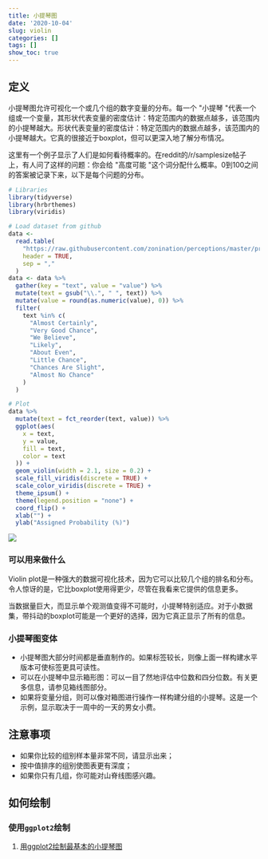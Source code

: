 ```yaml
---
title: 小提琴图
date: '2020-10-04'
slug: violin
categories: []
tags: []
show_toc: true
---
```


## 定义

小提琴图允许可视化一个或几个组的数字变量的分布。每一个 "小提琴 "代表一个组或一个变量，其形状代表变量的密度估计：特定范围内的数据点越多，该范围内的小提琴越大。形状代表变量的密度估计：特定范围内的数据点越多，该范围内的小提琴越大。它真的很接近于boxplot，但可以更深入地了解分布情况。

这里有一个例子显示了人们是如何看待概率的。在reddit的/r/samplesize帖子上，有人问了这样的问题：你会给 "高度可能 "这个词分配什么概率。0到100之间的答案被记录下来，以下是每个问题的分布。

```R
# Libraries
library(tidyverse)
library(hrbrthemes)
library(viridis)

# Load dataset from github
data <-
  read.table(
    "https://raw.githubusercontent.com/zonination/perceptions/master/probly.csv",
    header = TRUE,
    sep = ","
  )
data <- data %>%
  gather(key = "text", value = "value") %>%
  mutate(text = gsub("\\.", " ", text)) %>%
  mutate(value = round(as.numeric(value), 0)) %>%
  filter(
    text %in% c(
      "Almost Certainly",
      "Very Good Chance",
      "We Believe",
      "Likely",
      "About Even",
      "Little Chance",
      "Chances Are Slight",
      "Almost No Chance"
    )
  )

# Plot
data %>%
  mutate(text = fct_reorder(text, value)) %>%
  ggplot(aes(
    x = text,
    y = value,
    fill = text,
    color = text
  )) +
  geom_violin(width = 2.1, size = 0.2) +
  scale_fill_viridis(discrete = TRUE) +
  scale_color_viridis(discrete = TRUE) +
  theme_ipsum() +
  theme(legend.position = "none") +
  coord_flip() +
  xlab("") +
  ylab("Assigned Probability (%)")
```

![](https://www.data-to-viz.com/graph/violin_files/figure-html/unnamed-chunk-1-1.png)

### 可以用来做什么

Violin plot是一种强大的数据可视化技术，因为它可以比较几个组的排名和分布。令人惊讶的是，它比boxplot使用得更少，尽管在我看来它提供的信息更多。

当数据量巨大，而显示单个观测值变得不可能时，小提琴特别适应。对于小数据集，带抖动的boxplot可能是一个更好的选择，因为它真正显示了所有的信息。

### 小提琴图变体

- 小提琴图大部分时间都是垂直制作的。如果标签较长，则像上面一样构建水平版本可使标签更具可读性。
- 可以在小提琴中显示箱形图：可以一目了然地评估中位数和四分位数。有关更多信息，请参见箱线图部分。
- 如果将变量分组，则可以像对箱图进行操作一样构建分组的小提琴。这是一个示例，显示取决于一周中的一天的男女小费。


## 注意事项

- 如果你比较的组别样本量非常不同，请显示出来；
- 按中值排序的组别使图表更有深度；
- 如果你只有几组，你可能对山脊线图感兴趣。


## 如何绘制

### 使用`ggplot2`绘制

1. [用ggplot2绘制最基本的小提琴图](/data2vis/most-basic-violin-plot-with-ggplot2/)

